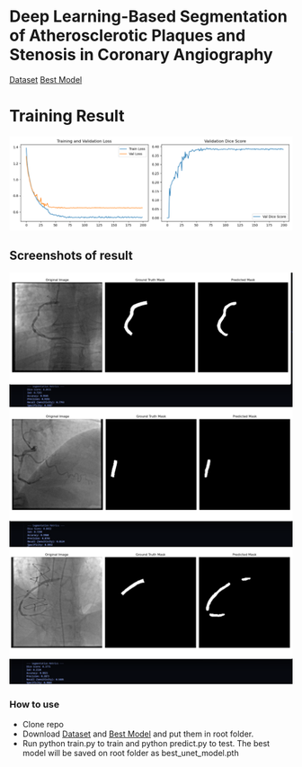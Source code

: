 # Deep Learning-Based Segmentation of Atherosclerotic Plaques and Stenosis in Coronary Angiography

[Dataset](https://www.kaggle.com/datasets/ahmedaboenaba/coronary-artery-angiograms-zip)
[Best Model](https://drive.google.com/file/d/1ER_K0142FKconjGEXs31KXTMTrNpcCe9/view?usp=sharing)

# Training Result
![App Screenshot](./training_history.png)

## Screenshots of result
![App Screenshot](./examples/1.png)
![App Screenshot](./examples/2.png)
![App Screenshot](./examples/3.png)


### How to use
- Clone repo
- Download [Dataset](https://www.kaggle.com/datasets/ahmedaboenaba/coronary-artery-angiograms-zip)  and [Best Model](https://drive.google.com/file/d/1ER_K0142FKconjGEXs31KXTMTrNpcCe9/view?usp=sharing) and put them in root folder. 
- Run python train.py to train and python predict.py to test. The best model will be saved on root folder as best_unet_model.pth
  



